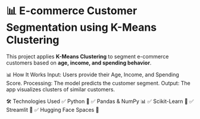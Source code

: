 # 📊 E-commerce Customer Segmentation using K-Means Clustering  

This project applies **K-Means Clustering** to segment e-commerce customers based on **age, income, and spending behavior**.  

📊 How It Works
Input: Users provide their Age, Income, and Spending Score.
Processing: The model predicts the customer segment.
Output: The app visualizes clusters of similar customers.

🛠 Technologies Used
✅ Python 🐍
✅ Pandas & NumPy 📊
✅ Scikit-Learn 🤖
✅ Streamlit 🎨
✅ Hugging Face Spaces 🚀


